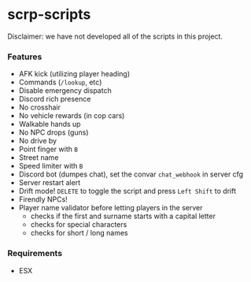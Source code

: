 # scrp-scripts
Disclaimer: we have not developed all of the scripts in this project.

### Features
- AFK kick (utilizing player heading)
- Commands (`/lookup`, etc)
- Disable emergency dispatch
- Discord rich presence
- No crosshair
- No vehicle rewards (in cop cars)
- Walkable hands up
- No NPC drops (guns)
- No drive by
- Point finger with `B`
- Street name
- Speed limiter with `B`
- Discord bot (dumpes chat), set the convar `chat_webhook` in server cfg
- Server restart alert
- Drift mode! `DELETE` to toggle the script and press `Left Shift` to drift
- Firendly NPCs!
- Player name validator before letting players in the server
	- checks if the first and surname starts with a capital letter
	- checks for special characters
	- checks for short / long names

### Requirements
- ESX
